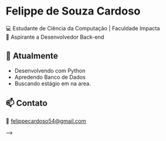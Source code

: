 

# Felippe de Souza Cardoso 
💻 Estudante de Ciência da Computação | Faculdade Impacta  
🚀 Aspirante a Desenvolvedor Back-end


## 🔭 Atualmente
- Desenvolvendo  com Python 
- Apredendo Banco de Dados 
- Buscando estágio em na area.


## 📫 Contato
📧 felippecardoso54@gmail.com  
 
-->
